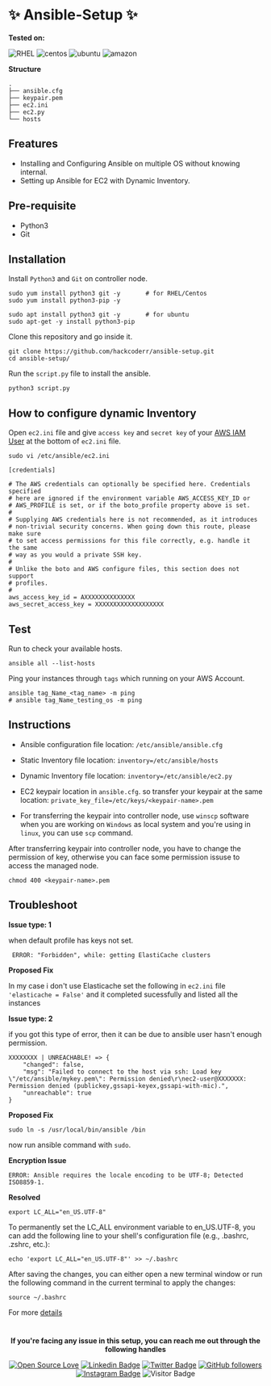 # :sparkles: Ansible-Setup :sparkles:

**Tested on:**
 
![RHEL](https://img.shields.io/badge/Red%20Hat-EE0000?style=for-the-badge&logo=redhat&logoColor=white)
![centos](https://img.shields.io/badge/Cent%20OS-262577?style=for-the-badge&logo=CentOS&logoColor=white)
![ubuntu](https://img.shields.io/badge/Ubuntu-E95420?style=for-the-badge&logo=ubuntu&logoColor=white)
![amazon](https://img.shields.io/badge/Amazon_Linux-FF9900?style=for-the-badge&logo=amazonaws&logoColor=white)

**Structure**
```
.
├── ansible.cfg
├── keypair.pem
├── ec2.ini
├── ec2.py
└── hosts
```
## Freatures
* Installing and Configuring Ansible on multiple OS without knowing internal.
* Setting up Ansible for EC2 with Dynamic Inventory.

## Pre-requisite

* Python3
* Git

## Installation

Install ``Python3`` and ``Git`` on controller node.

```
sudo yum install python3 git -y       # for RHEL/Centos 
sudo yum install python3-pip -y
```

```
sudo apt install python3 git -y       # for ubuntu
sudo apt-get -y install python3-pip
```
 
Clone this repository and go inside it.
 
```
git clone https://github.com/hackcoderr/ansible-setup.git
cd ansible-setup/
```
  
 
Run the ``script.py`` file to install the ansible.

```
python3 script.py
```

## How to configure dynamic Inventory

Open ``ec2.ini`` file and give ``access key`` and ``secret key`` of your [AWS IAM User](https://www.techtarget.com/searchcloudcomputing/tutorial/Step-by-step-guide-on-how-to-create-an-IAM-user-in-AWS) at the bottom of ``ec2.ini`` file.

```
sudo vi /etc/ansible/ec2.ini
```


```
[credentials]

# The AWS credentials can optionally be specified here. Credentials specified
# here are ignored if the environment variable AWS_ACCESS_KEY_ID or
# AWS_PROFILE is set, or if the boto_profile property above is set.
#
# Supplying AWS credentials here is not recommended, as it introduces
# non-trivial security concerns. When going down this route, please make sure
# to set access permissions for this file correctly, e.g. handle it the same
# way as you would a private SSH key.
#
# Unlike the boto and AWS configure files, this section does not support
# profiles.
#
aws_access_key_id = AXXXXXXXXXXXXXX
aws_secret_access_key = XXXXXXXXXXXXXXXXXXX
```

## Test

Run to check your available hosts.
```
ansible all --list-hosts
```

Ping your instances through ``tags`` which running on your AWS Account.

```
ansible tag_Name_<tag_name> -m ping
# ansible tag_Name_testing_os -m ping
```

## Instructions

* Ansible configuration file location: ``/etc/ansible/ansible.cfg``

* Static Inventory file location: ``inventory=/etc/ansible/hosts``

* Dynamic Inventory file location: ``inventory=/etc/ansible/ec2.py``


* EC2 keypair location in ``ansible.cfg``. so transfer your keypair at the same location: ``private_key_file=/etc/keys/<keypair-name>.pem``


* For transferring the keypair into controller node,  use ``winscp`` software when you are working on ``Windows`` as local system and you're using in ``linux``, you can use  ``scp`` command.

After transferring keypair into controller node, you have to change the permission of key, otherwise you can face some permission issuse to access the managed node.

```
chmod 400 <keypair-name>.pem
```

## Troubleshoot
**Issue type: 1**

when default profile has keys not set.
```
 ERROR: "Forbidden", while: getting ElastiCache clusters
```
**Proposed Fix**

In my case i don't use Elasticache set the following in ``ec2.ini`` file
``'elasticache = False'`` and it completed sucessfully and listed all the instances

**Issue type: 2**

if you got this type of error, then it can be due to ansible user hasn't enough permission.
```
XXXXXXXX | UNREACHABLE! => {
    "changed": false,
    "msg": "Failed to connect to the host via ssh: Load key \"/etc/ansible/mykey.pem\": Permission denied\r\nec2-user@XXXXXXX: Permission denied (publickey,gssapi-keyex,gssapi-with-mic).",
    "unreachable": true
}
```
**Proposed Fix**

``` 
sudo ln -s /usr/local/bin/ansible /bin 
```
now run ansible command with ``sudo``.

**Encryption Issue**

```
ERROR: Ansible requires the locale encoding to be UTF-8; Detected ISO8859-1.
```

**Resolved**
```
export LC_ALL="en_US.UTF-8"
```

To permanently set the LC_ALL environment variable to en_US.UTF-8, you can add the following line to your shell's configuration file (e.g., .bashrc, .zshrc, etc.):

```
echo 'export LC_ALL="en_US.UTF-8"' >> ~/.bashrc
```
After saving the changes, you can either open a new terminal window or run the following command in the current terminal to apply the changes:
```
source ~/.bashrc
```
For more [details](https://stackoverflow.com/questions/65525716/why-do-i-get-a-locale-error-even-though-it-is-set)


#

 <!--social media icon-->
<div align="center">
 
**If you're facing any issue in this setup, you can reach me out through the following handles**
 
[![Open Source Love](https://badges.frapsoft.com/os/v2/open-source.svg?v=103)](https://github.com/hackcoderr)
[![Linkedin Badge](https://img.shields.io/badge/-Sachin%20Kumar-blue?style=social&logo=Linkedin&logoColor=blue&link=https://www.linkedin.com/in/hackcoderr/)](https://www.linkedin.com/in/hackcoderr/) [![Twitter Badge](http://img.shields.io/badge/-@hackcoderr-1ca0f1?style=social&logo=twitter&logoColor=blue&link=https://twitter.com/hackcoderr)](https://twitter.com/hackcoderr) [![GitHub followers](https://img.shields.io/github/followers/hackcoderr?label=Follow&style=social)](https://github.com/hackcoderr/?tab=follow)
[![Instagram Badge](https://img.shields.io/badge/-hackcoderr-blue?style=social&logo=Instagram&link=https://www.instagram.com/hackcoderr/)](https://www.instagram.com/hackcoderr/) 
![Visitor Badge](https://visitor-badge.laobi.icu/badge?page_id=hackcoderr.hackcoderr)

</div>  

</br>
